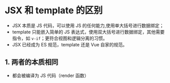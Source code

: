 # JSX 和 template 的区别

- JSX 本质是 JS 代码，可以使用 JS 的任何能力,使用单大括号进行数据绑定；
- template 只能嵌入简单的 JS 表达式，使用双大括号进行数据绑定，其他需要指令，如 `v-if`；更符合视图和逻辑分离的习惯。
- JSX 已经成为 ES 规范，template 还是 Vue 自家的规范。

## 1. 两者的本质相同

- 都会被编译为 JS 代码（render 函数）
